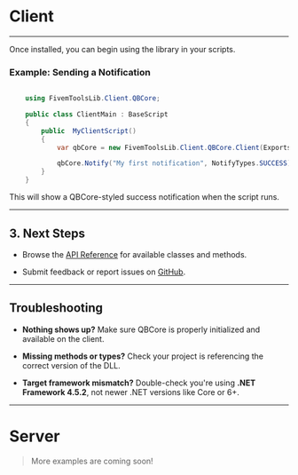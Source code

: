 # Client
---  

Once installed, you can begin using the library in your scripts.

### Example: Sending a Notification

```csharp

    using FivemToolsLib.Client.QBCore;

    public class ClientMain : BaseScript 
    { 
        public  MyClientScript()
        { 
            var qbCore = new FivemToolsLib.Client.QBCore.Client(Exports);

            qbCore.Notify("My first notification", NotifyTypes.SUCCESS);
        }
    }

```

This will show a QBCore-styled success notification when the script runs.

----------

## 3. Next Steps

- Browse the [API Reference](/api/FivemToolsLib.Client.NativeWrappers.html) for available classes and methods.

- Submit feedback or report issues on [GitHub](https://github.com/YourUsername/FivemToolsLib/issues).

----------

## Troubleshooting

-  **Nothing shows up?** Make sure QBCore is properly initialized and available on the client.

-  **Missing methods or types?** Check your project is referencing the correct version of the DLL.

-  **Target framework mismatch?** Double-check you're using **.NET Framework 4.5.2**, not newer .NET versions like Core or 6+.

----------

# Server
> More examples are coming soon!
